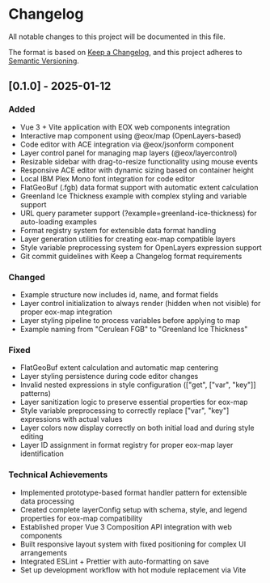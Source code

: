 # Changelog

All notable changes to this project will be documented in this file.

The format is based on [Keep a Changelog](https://keepachangelog.com/en/1.0.0/),
and this project adheres to [Semantic Versioning](https://semver.org/spec/v2.0.0.html).

<!--
Available headings for changelog entries:
- **Added** - for new features
- **Changed** - for changes in existing functionality
- **Deprecated** - for soon-to-be removed features
- **Removed** - for now removed features
- **Fixed** - for any bug fixes
- **Security** - in case of vulnerabilities
-->

## [0.1.0] - 2025-01-12

### Added
- Vue 3 + Vite application with EOX web components integration
- Interactive map component using @eox/map (OpenLayers-based)
- Code editor with ACE integration via @eox/jsonform component
- Layer control panel for managing map layers (@eox/layercontrol)
- Resizable sidebar with drag-to-resize functionality using mouse events
- Responsive ACE editor with dynamic sizing based on container height
- Local IBM Plex Mono font integration for code editor
- FlatGeoBuf (.fgb) data format support with automatic extent calculation
- Greenland Ice Thickness example with complex styling and variable support
- URL query parameter support (?example=greenland-ice-thickness) for auto-loading examples
- Format registry system for extensible data format handling
- Layer generation utilities for creating eox-map compatible layers
- Style variable preprocessing system for OpenLayers expression support
- Git commit guidelines with Keep a Changelog format requirements

### Changed
- Example structure now includes id, name, and format fields
- Layer control initialization to always render (hidden when not visible) for proper eox-map integration
- Layer styling pipeline to process variables before applying to map
- Example naming from "Cerulean FGB" to "Greenland Ice Thickness"

### Fixed
- FlatGeoBuf extent calculation and automatic map centering
- Layer styling persistence during code editor changes
- Invalid nested expressions in style configuration (["get", ["var", "key"]] patterns)
- Layer sanitization logic to preserve essential properties for eox-map
- Style variable preprocessing to correctly replace ["var", "key"] expressions with actual values
- Layer colors now display correctly on both initial load and during style editing
- Layer ID assignment in format registry for proper eox-map layer identification

### Technical Achievements
- Implemented prototype-based format handler pattern for extensible data processing
- Created complete layerConfig setup with schema, style, and legend properties for eox-map compatibility
- Established proper Vue 3 Composition API integration with web components
- Built responsive layout system with fixed positioning for complex UI arrangements
- Integrated ESLint + Prettier with auto-formatting on save
- Set up development workflow with hot module replacement via Vite